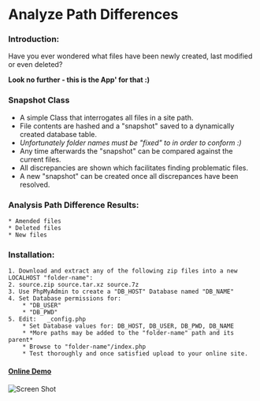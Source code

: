 # Analyze Path Differences

### Introduction:
Have you ever wondered what files have been newly created, last modified or even deleted?  

**Look no further - this is the App' for that :)**

### Snapshot Class
* A simple Class that interrogates all files in a site path.
* File contents are hashed and a "snapshot" saved to a dynamically created database table.
* *Unfortunately folder names must be "fixed" to in order to conform :)*
* Any time afterwards the "snapshot" can be compared against the current files.
* All discrepancies are shown which facilitates finding problematic files.
* A new "snapshot" can be created once all discrepances have been resolved.

### Analysis Path Difference Results:
    * Amended files
    * Deleted files
    * New files

### Installation:
    1. Download and extract any of the following zip files into a new LOCALHOST "folder-name":
    2. source.zip source.tar.xz source.7z
    3. Use PhpMyAdmin to create a "DB_HOST" Database named "DB_NAME"
    4. Set Database permissions for:
        * "DB_USER"
        * "DB_PWD"
    5. Edit:   _config.php
        * Set Database values for: DB_HOST, DB_USER, DB_PWD, DB_NAME
        * *More paths may be added to the "folder-name" path and its parent*
        * Browse to "folder-name"/index.php
        * Test thoroughly and once satisfied upload to your online site.

#### [Online Demo](https://johns-jokes.com/downloads/sp-a/analyze-path-differences/)

![Screen Shot](https://johns-jokes.com/downloads/sp-a/analyze-path-differences/imgs/screenshot-2018-01-28-31.3kb.png  "Screen Shot")
 
